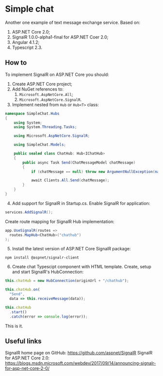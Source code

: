 # Simple chat
Another one example of text message exchange service. Based on:
1. ASP.NET Core 2.0;
1. SignalR 1.0.0-alpha1-final for ASP.NET Coer 2.0;
1. Angular 4.1.2;
1. Typescript 2.3.
## How to
To implement SignalR on ASP.NET Core you should:
1. Create ASP.NET Core project;
1. Add NuGet references to:
    1. `Microsoft.AspNetCore.All`;
    1. `Microsoft.AspNetCore.SignalR`.
1. Implement nested from `Hub` or `Hub<T>` class:
```csharp
namespace SimpleChat.Hubs
{
	using System;
	using System.Threading.Tasks;

	using Microsoft.AspNetCore.SignalR;

	using SimpleChat.Models;

	public sealed class ChatHub: Hub<IChatHub>
	{
		public async Task Send(ChatMessageModel chatMessage)
		{
			if (chatMessage == null) throw new ArgumentNullException(nameof(chatMessage));

			await Clients.All.Send(chatMessage);
		}
	}
}
```
4. Add support for SignalR in Startup.cs. Enable SignalR for application:
```csharp
services.AddSignalR();
```
Create route mapping for SignalR Hub implementation:
    
```csharp
app.UseSignalR(routes =>
  routes.MapHub<ChatHub>("chathub")
);
```
5. Install the latest version of ASP.NET Core SignalR package:
```
npm install @aspnet/signalr-client
```
6. Create chat Typescipt component with HTML template. Create, setup and start SignalR's HubConnection:
```typescript
this.chatHub = new HubConnection(originUrl + "/chathub");

this.chatHub.on(
  "Send",
  data => this.receiveMessage(data));

this.chatHub
  .start()
  .catch(error => console.log(error));
```
This is it.
## Useful links
SignalR home page on GitHub: https://github.com/aspnet/SignalR
SignalR for ASP.NET Core 2.0: https://blogs.msdn.microsoft.com/webdev/2017/09/14/announcing-signalr-for-asp-net-core-2-0/
